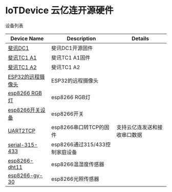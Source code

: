 
# IoTDevice 云亿连开源硬件
设备列表

| Device Name  | Description| Details              |
|--------------|------------|----------------------|
| [斐讯DC1](https://github.com/IoTDevice/phicomm_dc1)       | 斐讯DC1开源固件     |              |
| [斐讯TC1 A1](https://github.com/IoTDevice/phicomm_tc1_a1)    | 斐讯TC1 A1固件     |              |
| [斐讯TC1 A2](https://github.com/IoTDevice/phicomm_tc1_a2)    | 斐讯TC1 A2         |             |
| [ESP32的远程摄像头](https://github.com/IoTDevice/ESP32-CAM) | ESP32的远程摄像头 |             |
| [esp8266 RGB灯](https://github.com/IoTDevice/esp8266-RGB-WS2812)| esp8266 RGB灯      |              |
| [esp8266开关设备](https://github.com/IoTDevice/esp8266-switch)| esp8266开关      |              |
| [UART2TCP](https://github.com/IoTDevice/UART2TCP)| esp8266串口转TCP的固件 |支持云亿连发送和接收串口数据 |
| [serial-315-433](https://github.com/IoTDevice/serial-315-433)| esp8266通过315/433控制家庭设备 | |
| [esp8266-dht11](https://github.com/IoTDevice/esp8266-dht11)| esp8266温湿度传感器 | |
| [esp8266-gy-30](https://github.com/IoTDevice/esp8266-gy-30)| esp8266光照传感器 | |